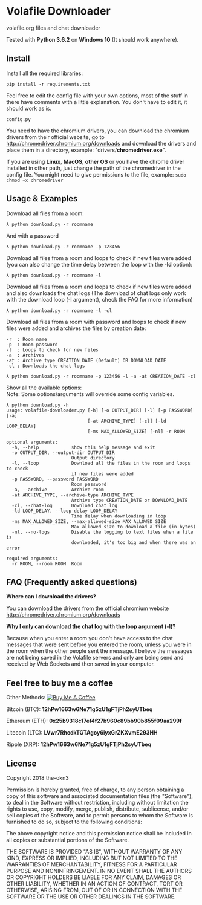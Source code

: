 # Volafile Downloader

volafile.org files and chat downloader

Tested with **Python 3.6.2** on **Windows 10** (It should work anywhere).

## Install

Install all the required libraries:

```
pip install -r requirements.txt
```

Feel free to edit the config file with your own options, most of the stuff in there have comments with a little explanation. You don't have to edit it, it should work as is.

```
config.py
```

You need to have the chromium drivers, you can download the chromium drivers from their official website, go to http://chromedriver.chromium.org/downloads and download the drivers and place them in a directory, example: "drivers/**chromedriver.exe**".

If you are using **Linux**, **MacOS**, **other OS** or you have the chrome driver installed in other path, just change the path of the chromedriver in the config file. You might need to give permissions to the file, example: `sudo chmod +x chromedriver`

## Usage & Examples

Download all files from a room:

```
λ python download.py -r roomname
```

And with a password

```
λ python download.py -r roomname -p 123456
```

Download all files from a room and loops to check if new files were added (you can also change the time delay between the loop with the **-ld** option):

```
λ python download.py -r roomname -l
```

Download all files from a room and loops to check if new files were added and also downloads the chat logs (The download of chat logs only work with the download loop (-l argument), check the FAQ for more information)

```
λ python download.py -r roomname -l -cl
```

Download all files from a room with password and loops to check if new files were added and archives the files by creation date:

```
-r  : Room name
-p  : Room password
-l  : Loops to check for new files
-a  : Archives
-at : Archive type CREATION_DATE (Default) OR DOWNLOAD_DATE
-cl : Downloads the chat logs
```

```
λ python download.py -r roomname -p 123456 -l -a -at CREATION_DATE -cl
```

Show all the available options:  
Note: Some options/arguments will override some config variables.

```
λ python download.py -h
usage: volafile-downloader.py [-h] [-o OUTPUT_DIR] [-l] [-p PASSWORD] [-a]
                              [-at ARCHIVE_TYPE] [-cl] [-ld LOOP_DELAY]
                              [-ms MAX_ALLOWED_SIZE] [-nl] -r ROOM

optional arguments:
  -h, --help            show this help message and exit
  -o OUTPUT_DIR, --output-dir OUTPUT_DIR
                        Output directory
  -l, --loop            Download all the files in the room and loops to check
                        if new files were added
  -p PASSWORD, --password PASSWORD
                        Room password
  -a, --archive         Archive room
  -at ARCHIVE_TYPE, --archive-type ARCHIVE_TYPE
                        Archive type CREATION_DATE or DOWNLOAD_DATE
  -cl, --chat-log       Download chat log
  -ld LOOP_DELAY, --loop-delay LOOP_DELAY
                        Time delay when downloading in loop
  -ms MAX_ALLOWED_SIZE, --max-allowed-size MAX_ALLOWED_SIZE
                        Max allowed size to download a file (in bytes)
  -nl, --no-logs        Disable the logging to text files when a file is
                        downloaded, it's too big and when there was an error

required arguments:
  -r ROOM, --room ROOM  Room
```

## FAQ (Frequently asked questions)

**Where can I download the drivers?**

You can download the drivers from the official chromium website http://chromedriver.chromium.org/downloads

**Why I only can download the chat log with the loop argument (-l)?**

Because when you enter a room you don't have access to the chat messages that were sent before you entered the room, unless you were in the room when the other people sent the message. I believe the messages are not being saved in the Volafile servers and only are being send and received by Web Sockets and then saved in your computer.

## Feel free to buy me a coffee

Other Methods: <a href="https://www.buymeacoffee.com/H7KZCLEbG" target="_blank"><img src="https://www.buymeacoffee.com/assets/img/custom_images/orange_img.png" alt="Buy Me A Coffee" style="height: auto !important;width: auto !important;" ></a>

Bitcoin (BTC): **12hPw1663w6Ne71g5zU1gFTjPh2syUTbeq**

Ethereum (ETH): **0x25b9318c17ef4f27b960c89bb90b855f09aa299f**

Litecoin (LTC): **LVwr7RhcdkTGTAgoy6iyxGrZKXvmE293HH**

Ripple (XRP): **12hPw1663w6Ne71g5zU1gFTjPh2syUTbeq**

## License

Copyright 2018 the-okn3

Permission is hereby granted, free of charge, to any person obtaining a copy of this software and associated documentation files (the "Software"), to deal in the Software without restriction, including without limitation the rights to use, copy, modify, merge, publish, distribute, sublicense, and/or sell copies of the Software, and to permit persons to whom the Software is furnished to do so, subject to the following conditions:

The above copyright notice and this permission notice shall be included in all copies or substantial portions of the Software.

THE SOFTWARE IS PROVIDED "AS IS", WITHOUT WARRANTY OF ANY KIND, EXPRESS OR IMPLIED, INCLUDING BUT NOT LIMITED TO THE WARRANTIES OF MERCHANTABILITY, FITNESS FOR A PARTICULAR PURPOSE AND NONINFRINGEMENT. IN NO EVENT SHALL THE AUTHORS OR COPYRIGHT HOLDERS BE LIABLE FOR ANY CLAIM, DAMAGES OR OTHER LIABILITY, WHETHER IN AN ACTION OF CONTRACT, TORT OR OTHERWISE, ARISING FROM, OUT OF OR IN CONNECTION WITH THE SOFTWARE OR THE USE OR OTHER DEALINGS IN THE SOFTWARE.
